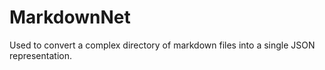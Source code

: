 # MarkdownNet

Used to convert a complex directory of markdown files into a single JSON representation.
